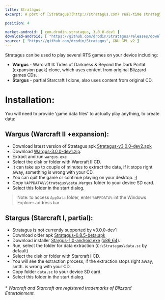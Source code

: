 ```yaml
---
title: Stratagus
excerpt: A port of [Stratagus](http://stratagus.com) real-time strategy gaming engine for Android.

position: 4

market-android: [ com.drodin.stratagus, 3.0.0-dev1 ] 
download-android: [ "https://github.com/drodin/Stratagus/releases/download/v3.0.0-dev2/Stratagus-v3.0.0-dev2.apk", 3.0.0-dev2 ]
source: [ "https://github.com/drodin/Stratagus", GNU GPL v2 ]
---
```


Stratagus can be used to play several RTS games on your device including:

* **Wargus** - Warcraft II: Tides of Darkness & Beyond the Dark Portal (expansion pack) clone, which uses content from original Blizzard games CDs.
* **Stargus** - partial Starcraft I clone, also uses content from original CD.

Installation:
=============

You will need to provide 'game data files' to actually play anything, to create data:

Wargus (Warcraft II +expansion):
--------------------------------

* Download latest version of Stratagus apk [Stratagus-v3.0.0-dev2.apk](https://github.com/drodin/Stratagus/releases/download/v3.0.0-dev2/Stratagus-v3.0.0-dev2.apk)
* Download [Wargus-3.0.0-dev1.zip](https://github.com/drodin/wargus/releases/download/v3.0.0-dev1/Wargus-3.0.0-dev1.zip).
* Extract and run `wargus.exe`
* Select the disk or folder with Warcraft II CD.
* It can take up to couple of minutes to extract the data, if it stops right away, something is wrong with your CD.
* You can quit the game or continue playing on your desktop. ;)
* Copy `%APPDATA%\Stratagus\data.Wargus` folder to your device SD card.
* Select this folder in the start dialog.

> Note: to access `AppData` folder, enter `%APPDATA%` int the Windows Explorer address bar

Stargus (Starcraft I, partial):
-------------------------------

* Stratagus is not currently supported by v3.0.0-dev1
* Download older apk [Stratagus-0.8.5-beta.apk](https://github.com/drodin/Stratagus/releases/download/0.9-beta/Stratagus-0.8.5-beta.apk)
* Download installer [Stargus-1.0-android.exe](https://github.com/downloads/drodin/Stratagus/Stargus-1.0-android.exe) ([x86_64](https://github.com/downloads/drodin/Stratagus/Stargus-1.0-android-x86_64.exe)).
* Run, select the folder for data extraction (`C:\Stratagus\data.sc` by default)
* Select the disk or folder with Starcraft I CD.
* You will see the extraction process, if the extraction stops right away, smth. is wrong with your CD.
* Copy folder `data.sc` to your device SD card.
* Select this folder in the start dialog.

###### * *Warcraft* and *Starcraft* are registered trademarks of *Blizzard Entertainment*.
